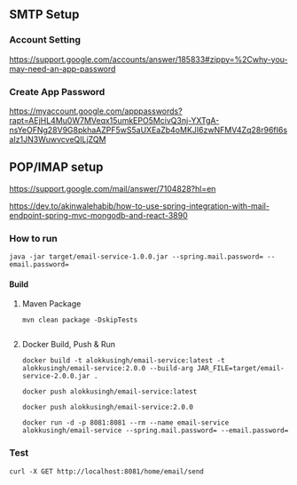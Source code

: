 
## SMTP Setup

### Account Setting
https://support.google.com/accounts/answer/185833#zippy=%2Cwhy-you-may-need-an-app-password
### Create App Password
https://myaccount.google.com/apppasswords?rapt=AEjHL4Mu0W7MVeqx15umkEPO5McivQ3nj-YXTgA-nsYeOFNg28V9G8pkhaAZPF5wS5aUXEaZb4oMKJI6zwNFMV4Zq28r96fI6saIz1JN3WuwvcveQILjZQM

## POP/IMAP setup
https://support.google.com/mail/answer/7104828?hl=en

https://dev.to/akinwalehabib/how-to-use-spring-integration-with-mail-endpoint-spring-mvc-mongodb-and-react-3890

### How to run
````
java -jar target/email-service-1.0.0.jar --spring.mail.password= --email.password=
````

#### Build
1. Maven Package
   ```shell
   mvn clean package -DskipTests
   ```
   ```
2. Docker Build, Push & Run
   ```shell
   docker build -t alokkusingh/email-service:latest -t alokkusingh/email-service:2.0.0 --build-arg JAR_FILE=target/email-service-2.0.0.jar .
   ```
   ```shell
   docker push alokkusingh/email-service:latest
   ```
   ```shell
   docker push alokkusingh/email-service:2.0.0
   ```
   ```shell
   docker run -d -p 8081:8081 --rm --name email-service alokkusingh/email-service --spring.mail.password= --email.password=
   ```
### Test
```shell
curl -X GET http://localhost:8081/home/email/send
```